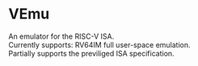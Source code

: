 # VEmu
An emulator for the RISC-V ISA.  
Currently supports: RV64IM full user-space emulation.  
Partially supports the previliged ISA specification.
